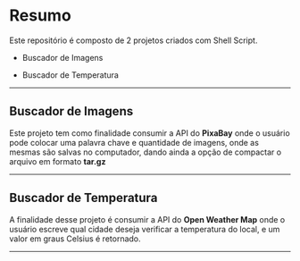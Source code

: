 # Resumo

Este repositório é composto de 2 projetos criados com Shell Script.

<ul><li>Buscador de Imagens</li></ul>

<ul><li>Buscador de Temperatura</li></ul>

---

## Buscador de Imagens

Este projeto tem como finalidade consumir a API do <strong>PixaBay</strong> onde o usuário pode colocar uma palavra chave e quantidade de imagens, onde as mesmas são salvas no computador, dando ainda a opção de compactar o arquivo em formato <strong>tar.gz</strong>

---

## Buscador de Temperatura

A finalidade desse projeto é consumir a API do <strong>Open Weather Map</strong> onde o usuário escreve qual cidade deseja verificar a temperatura do local, e um valor em graus Celsius é retornado.

---

